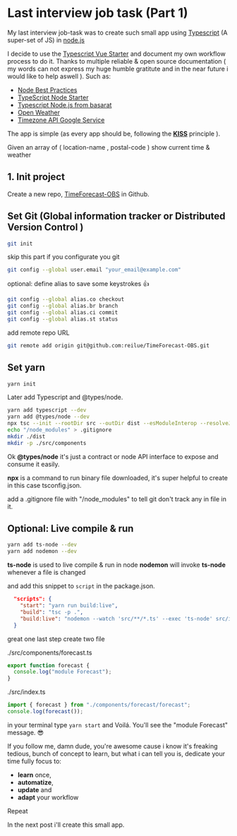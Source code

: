 # Last interview job task (Part 1)

My last interview job-task was to create such small app using [Typescript](https://www.typescriptlang.org/docs/home.html) (A super-set of JS) in [node.js](https://nodejs.org/en/)

I decide to use the [Typescript Vue Starter](https://github.com/Microsoft/TypeScript-Vue-Starter#typescript-vue-starter)
and document my own workflow process to do it. Thanks to multiple reliable & open source documentation ( my words can not express my huge humble gratitute and in the near future i would like to help aswell ). Such as:

- [Node Best Practices](https://github.com/i0natan/nodebestpractices#1-project-structure-practices)
- [TypeScript Node Starter](https://github.com/Microsoft/TypeScript-Node-Starter#typescript-node-starter)
- [Typescript Node.js from basarat](https://basarat.gitbooks.io/typescript/docs/quick/nodejs.html)
- [Open Weather](https://openweathermap.org/current)
- [Timezone API Google Service](https://developers.google.com/maps/documentation/timezone/start)

The app is simple (as every app should be, following the [**KISS**](https://en.wikipedia.org/wiki/KISS_principle) principle ).

Given an array of ( location-name , postal-code ) show current time & weather

## 1. Init project

Create a new repo, [TimeForecast-OBS](https://github.com/reilue/TimeForecast-OBS) in Github.

## Set Git (Global information tracker or Distributed Version Control )

```bash
git init
```

skip this part if you configurate you git

```bash
git config --global user.email "your_email@example.com"
```

optional: define alias to save some keystrokes :+1:

```bash
git config --global alias.co checkout
git config --global alias.br branch
git config --global alias.ci commit
git config --global alias.st status
```

add remote repo URL

```bash
git remote add origin git@github.com:reilue/TimeForecast-OBS.git
```

## Set yarn

```bash
yarn init
```

Later add Typescript and @types/node.

```bash
yarn add typescript --dev
yarn add @types/node --dev
npx tsc --init --rootDir src --outDir dist --esModuleInterop --resolveJsonModule --lib es6,dom --module commonjs
echo "/node_modules" > .gitignore
mkdir ./dist
mkdir -p ./src/components
```

Ok **@types/node** it's just a contract or node API interface to expose and consume it easily.

**npx** is a command to run binary file downloaded, it's super helpful to create in this case tsconfig.json.

add a .gitignore file with "/node_modules" to tell git don't track any in file in it.

## Optional: Live compile & run

```bash
yarn add ts-node --dev
yarn add nodemon --dev
```

**ts-node** is used to live compile & run in node
**nodemon** will invoke **ts-node** whenever a file is changed

and add this snippet to `script` in the package.json.

```json
  "scripts": {
    "start": "yarn run build:live",
    "build": "tsc -p .",
    "build:live": "nodemon --watch 'src/**/*.ts' --exec 'ts-node' src/index.ts"
  }
```

great one last step create two file

./src/components/forecast.ts

```Typescript
export function forecast {
  console.log("module Forecast");
}
```

./src/index.ts

```Typescript
import { forecast } from "./components/forecast/forecast";
console.log(forecast());
```

in your terminal type `yarn start` and Voilá. You'll see the "module Forecast" message. :sunglasses:

If you follow me, damn dude, you're awesome cause i know it's freaking tedious, bunch of concept to learn, but what i can tell you is, dedicate your time fully focus to:

- **learn** once,
- **automatize**,
- **update** and
- **adapt** your workflow

Repeat

In the next post i'll create this small app.
